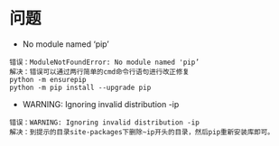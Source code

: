 # 问题
* No module named ‘pip’
```
错误：ModuleNotFoundError: No module named 'pip’
解决：错误可以通过两行简单的cmd命令行语句进行改正修复
python -m ensurepip
python -m pip install --upgrade pip
```

* WARNING: Ignoring invalid distribution -ip
```
错误：WARNING: Ignoring invalid distribution -ip
解决：到提示的目录site-packages下删除~ip开头的目录，然后pip重新安装库即可。
```
